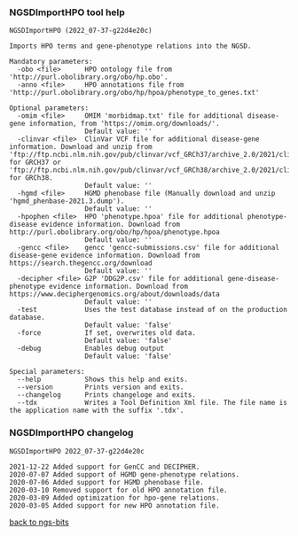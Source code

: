 ### NGSDImportHPO tool help
	NGSDImportHPO (2022_07-37-g22d4e20c)
	
	Imports HPO terms and gene-phenotype relations into the NGSD.
	
	Mandatory parameters:
	  -obo <file>      HPO ontology file from 'http://purl.obolibrary.org/obo/hp.obo'.
	  -anno <file>     HPO annotations file from 'http://purl.obolibrary.org/obo/hp/hpoa/phenotype_to_genes.txt'
	
	Optional parameters:
	  -omim <file>     OMIM 'morbidmap.txt' file for additional disease-gene information, from 'https://omim.org/downloads/'.
	                   Default value: ''
	  -clinvar <file>  ClinVar VCF file for additional disease-gene information. Download and unzip from 'ftp://ftp.ncbi.nlm.nih.gov/pub/clinvar/vcf_GRCh37/archive_2.0/2021/clinvar_20210424.vcf.gz' for GRCH37 or 'ftp://ftp.ncbi.nlm.nih.gov/pub/clinvar/vcf_GRCh38/archive_2.0/2021/clinvar_20211212.vcf.gz' for GRCh38.
	                   Default value: ''
	  -hgmd <file>     HGMD phenobase file (Manually download and unzip 'hgmd_phenbase-2021.3.dump').
	                   Default value: ''
	  -hpophen <file>  HPO 'phenotype.hpoa' file for additional phenotype-disease evidence information. Download from http://purl.obolibrary.org/obo/hp/hpoa/phenotype.hpoa
	                   Default value: ''
	  -gencc <file>    gencc 'gencc-submissions.csv' file for additional disease-gene evidence information. Download from https://search.thegencc.org/download
	                   Default value: ''
	  -decipher <file> G2P 'DDG2P.csv' file for additional gene-disease-phenotype evidence information. Download from https://www.deciphergenomics.org/about/downloads/data
	                   Default value: ''
	  -test            Uses the test database instead of on the production database.
	                   Default value: 'false'
	  -force           If set, overwrites old data.
	                   Default value: 'false'
	  -debug           Enables debug output
	                   Default value: 'false'
	
	Special parameters:
	  --help           Shows this help and exits.
	  --version        Prints version and exits.
	  --changelog      Prints changeloge and exits.
	  --tdx            Writes a Tool Definition Xml file. The file name is the application name with the suffix '.tdx'.
	
### NGSDImportHPO changelog
	NGSDImportHPO 2022_07-37-g22d4e20c
	
	2021-12-22 Added support for GenCC and DECIPHER.
	2020-07-07 Added support of HGMD gene-phenotype relations.
	2020-07-06 Added support for HGMD phenobase file.
	2020-03-10 Removed support for old HPO annotation file.
	2020-03-09 Added optimization for hpo-gene relations.
	2020-03-05 Added support for new HPO annotation file.
[back to ngs-bits](https://github.com/imgag/ngs-bits)